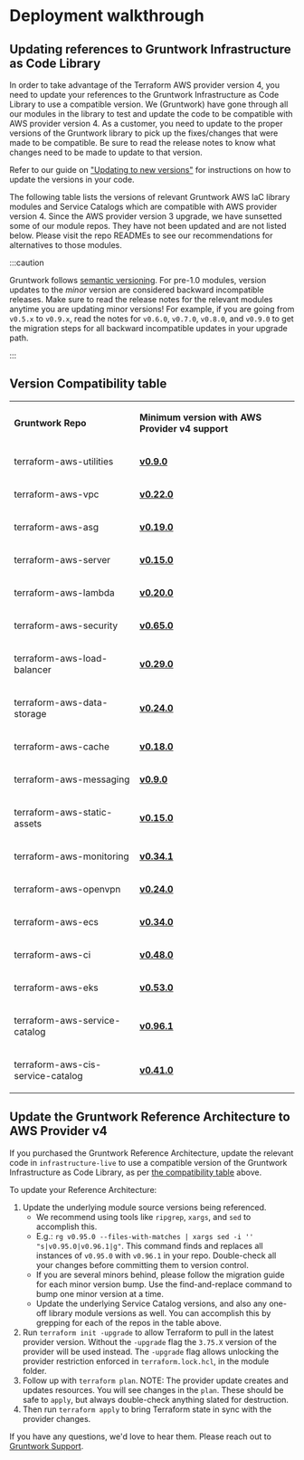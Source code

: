 # Deployment walkthrough

## Updating references to Gruntwork Infrastructure as Code Library

In order to take advantage of the Terraform AWS provider version 4, you need to update your references to the Gruntwork
Infrastructure as Code Library to use a compatible version. We (Gruntwork) have gone through all our modules in the
library to test and update the code to be compatible with AWS provider version 4. As a customer, you need to update to
the proper versions of the Gruntwork library to pick up the fixes/changes that were made to be compatible. Be sure to
read the release notes to know what changes need to be made to update to that version.

Refer to our guide on ["Updating to new versions"](/guides/working-with-code/versioning#updating-to-new-versions)
for instructions on how to update the versions in your code.

The following table lists the versions of relevant Gruntwork AWS IaC library modules and Service Catalogs which are
compatible with AWS provider version 4. Since the AWS provider version 3 upgrade, we have sunsetted some of our module 
repos. They have not been updated and are not listed below. Please visit the repo READMEs to see our recommendations
for alternatives to those modules.

:::caution

Gruntwork follows [semantic versioning](/guides/working-with-code/versioning#semantic-versioning).
For pre-1.0 modules, version updates to the _minor_ version are considered backward incompatible releases. Make sure to
read the release notes for the relevant modules anytime you are updating minor versions! For example, if you are going
from `v0.5.x` to `v0.9.x`, read the notes for `v0.6.0`, `v0.7.0`, `v0.8.0`, and `v0.9.0` to get the migration steps for
all backward incompatible updates in your upgrade path.

:::

## Version Compatibility table

<table>
<colgroup>
<col />
<col />
</colgroup>
<tbody>
<tr className="odd">
<td><p><strong>Gruntwork Repo</strong></p></td>
<td><p><strong>Minimum version with AWS Provider v4 support</strong></p></td>
</tr>
<tr className="even">
<td><p>terraform-aws-utilities</p></td>
<td><p><strong><a href="https://github.com/gruntwork-io/terraform-aws-utilities/releases/tag/v0.9.0">v0.9.0</a></strong></p></td>
</tr>
<tr className="odd">
<td><p>terraform-aws-vpc</p></td>
<td><p><strong><a href="https://github.com/gruntwork-io/terraform-aws-vpc/releases/tag/v0.22.0">v0.22.0</a></strong></p></td>
</tr>
<tr className="even">
<td><p>terraform-aws-asg</p></td>
<td><p><strong><a href="https://github.com/gruntwork-io/terraform-aws-asg/releases/tag/v0.19.0">v0.19.0</a></strong></p></td>
</tr>
<tr className="odd">
<td><p>terraform-aws-server</p></td>
<td><p><strong><a href="https://github.com/gruntwork-io/terraform-aws-server/releases/tag/v0.15.0">v0.15.0</a></strong></p></td>
</tr>
<tr className="even">
<td><p>terraform-aws-lambda</p></td>
<td><p><strong><a href="https://github.com/gruntwork-io/terraform-aws-lambda/releases/tag/v0.20.0">v0.20.0</a></strong></p></td>
</tr>
<tr className="odd">
<td><p>terraform-aws-security</p></td>
<td><p><strong><a href="https://github.com/gruntwork-io/terraform-aws-security/releases/tag/v0.65.0">v0.65.0</a></strong></p></td>
</tr>
<tr className="even">
<td><p>terraform-aws-load-balancer</p></td>
<td><p><strong><a href="https://github.com/gruntwork-io/terraform-aws-load-balancer/releases/tag/v0.29.0">v0.29.0</a></strong></p></td>
</tr>
<tr className="odd">
<td><p>terraform-aws-data-storage</p></td>
<td><p><strong><a href="https://github.com/gruntwork-io/terraform-aws-data-storage/releases/tag/v0.24.0">v0.24.0</a></strong></p></td>
</tr>
<tr className="even">
<td><p>terraform-aws-cache</p></td>
<td><p><strong><a href="https://github.com/gruntwork-io/terraform-aws-cache/releases/tag/v0.18.0">v0.18.0</a></strong></p></td>
</tr>
<tr className="odd">
<td><p>terraform-aws-messaging</p></td>
<td><p><strong><a href="https://github.com/gruntwork-io/terraform-aws-messaging/releases/tag/v0.9.0">v0.9.0</a></strong></p></td>
</tr>
<tr className="even">
<td><p>terraform-aws-static-assets</p></td>
<td><p><strong><a href="https://github.com/gruntwork-io/terraform-aws-static-assets/releases/tag/v0.15.0">v0.15.0</a></strong></p></td>
</tr>
<tr className="odd">
<td><p>terraform-aws-monitoring</p></td>
<td><p><strong><a href="https://github.com/gruntwork-io/terraform-aws-monitoring/releases/tag/v0.34.1">v0.34.1</a></strong></p></td>
</tr>
<tr className="even">
<td><p>terraform-aws-openvpn</p></td>
<td><p><strong><a href="https://github.com/gruntwork-io/terraform-aws-openvpn/releases/tag/v0.24.0">v0.24.0</a></strong></p></td>
</tr>
<tr className="odd">
<td><p>terraform-aws-ecs</p></td>
<td><p><strong><a href="https://github.com/gruntwork-io/terraform-aws-ecs/releases/tag/v0.34.0">v0.34.0</a></strong></p></td>
</tr>
<tr className="even">
<td><p>terraform-aws-ci</p></td>
<td><p><strong><a href="https://github.com/gruntwork-io/terraform-aws-ci/releases/tag/v0.48.0">v0.48.0</a></strong></p></td>
</tr>
<tr className="odd">
<td><p>terraform-aws-eks</p></td>
<td><p><strong><a href="https://github.com/gruntwork-io/terraform-aws-eks/releases/tag/v0.53.0">v0.53.0</a></strong></p></td>
</tr>
<tr className="even">
<td><p>terraform-aws-service-catalog</p></td>
<td><p><strong><a href="https://github.com/gruntwork-io/terraform-aws-service-catalog/releases/tag/v0.96.1">v0.96.1</a></strong></p></td>
</tr>
<tr className="odd">
<td><p>terraform-aws-cis-service-catalog</p></td>
<td><p><strong><a href="https://github.com/gruntwork-io/terraform-aws-cis-service-catalog/releases/tag/v0.41.0">v0.41.0</a></strong></p></td>
</tr>
</tbody>
</table>

## Update the Gruntwork Reference Architecture to AWS Provider v4

If you purchased the Gruntwork Reference Architecture, update the relevant code in `infrastructure-live` to use a 
compatible version of the Gruntwork Infrastructure as Code Library, as per 
[the compatibility table](#version-compatibility-table) above.

To update your Reference Architecture:

1. Update the underlying module source versions being referenced. 
    - We recommend using tools like `ripgrep`, `xargs`, and `sed` to accomplish this.
    - E.g.: `rg v0.95.0 --files-with-matches | xargs sed -i '' "s|v0.95.0|v0.96.1|g"`. This command finds and replaces
      all instances of `v0.95.0` with `v0.96.1` in your repo. Double-check all your changes before committing them to 
      version control.
    - If you are several minors behind, please follow the migration guide for each minor version bump. Use the 
      find-and-replace command to bump one minor version at a time.
    - Update the underlying Service Catalog versions, and also any one-off library module versions as well. You
      can accomplish this by grepping for each of the repos in the table above.
1. Run `terraform init -upgrade` to allow Terraform to pull in the latest provider version. Without the `-upgrade` flag
   the `3.75.X` version of the provider will be used instead. The `-upgrade` flag allows unlocking the provider
   restriction enforced in `terraform.lock.hcl`, in the module folder.
1. Follow up with `terraform plan`. NOTE: The provider update creates and updates resources. You will see changes in 
   the `plan`. These should be safe to `apply`, but always double-check anything slated for destruction.
1. Then run `terraform apply` to bring Terraform state in sync with the provider changes. 

If you have any questions, we'd love to hear them. Please reach out to 
<a href="mailto:support@gruntwork.io">Gruntwork Support</a>.


<!-- ##DOCS-SOURCER-START
{
  "sourcePlugin": "local-copier",
  "hash": "872af7e884cbb779f6c8ec06f533bcf2"
}
##DOCS-SOURCER-END -->
